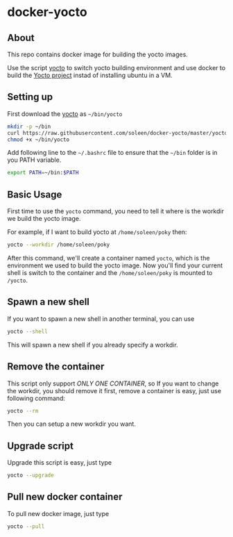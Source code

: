 docker-yocto
=================

## About

This repo contains docker image for building the yocto images.

Use the script [yocto](https://raw.githubusercontent.com/soleen/docker-yocto/master/yocto) to switch yocto building environment and use docker to build the [Yocto project](https://www.yoctoproject.org) instad of installing ubuntu in a VM.

## Setting up

First download the [yocto](https://raw.githubusercontent.com/soleen/docker-yocto/master/yocto) as `~/bin/yocto`

```sh
mkdir -p ~/bin
curl https://raw.githubusercontent.com/soleen/docker-yocto/master/yocto > ~/bin/yocto
chmod +x ~/bin/yocto
```

Add following line to the `~/.bashrc` file to ensure that the `~/bin` folder is in you PATH variable.

```sh
export PATH=~/bin:$PATH
```

## Basic Usage

First time to use the `yocto` command, you need to tell it where is the workdir we build the yocto image.

For example, if I want to build yocto at `/home/soleen/poky` then:

```sh
yocto --workdir /home/soleen/poky
```

After this command, we'll create a container named `yocto`, which is the environment we used to build the yocto image.
Now you'll find your current shell is switch to the container and the `/home/soleen/poky` is mounted to `/yocto`.

## Spawn a new shell

If you want to spawn a new shell in another terminal, you can use

```sh
yocto --shell
```

This will spawn a new shell if you already specify a workdir.

## Remove the container

This script only support *ONLY ONE CONTAINER*, so If you want to change the workdir, you should remove it first, remove a container is easy, just use following command:

```sh
yocto --rm
```

Then you can setup a new workdir you want.

## Upgrade script

Upgrade this script is easy, just type

```sh
yocto --upgrade
```

## Pull new docker container

To pull new docker image, just type

```sh
yocto --pull
```
